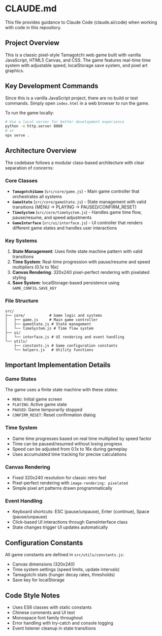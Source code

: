 # CLAUDE.md

This file provides guidance to Claude Code (claude.ai/code) when working with code in this repository.

## Project Overview

This is a classic pixel-style Tamagotchi web game built with vanilla JavaScript, HTML5 Canvas, and CSS. The game features real-time time system with adjustable speed, localStorage save system, and pixel art graphics.

## Key Development Commands

Since this is a vanilla JavaScript project, there are no build or test commands. Simply open `index.html` in a web browser to run the game.

To run the game locally:
```bash
# Use a local server for better development experience
python -m http.server 8000
# or
npx serve .
```

## Architecture Overview

The codebase follows a modular class-based architecture with clear separation of concerns:

### Core Classes

- **`TamagotchiGame`** (`src/core/game.js`) - Main game controller that orchestrates all systems
- **`GameState`** (`src/core/gameState.js`) - State management with valid transitions (MENU → PLAYING → PAUSED/CONFIRM_RESET)
- **`TimeSystem`** (`src/core/timeSystem.js`) - Handles game time flow, pause/resume, and speed adjustments
- **`GameInterface`** (`src/ui/interface.js`) - UI controller that renders different game states and handles user interactions

### Key Systems

1. **State Management**: Uses finite state machine pattern with valid transitions
2. **Time System**: Real-time progression with pause/resume and speed multipliers (0.1x to 16x)
3. **Canvas Rendering**: 320x240 pixel-perfect rendering with pixelated styling
4. **Save System**: localStorage-based persistence using `GAME_CONFIG.SAVE_KEY`

### File Structure
```
src/
├── core/           # Game logic and systems
│   ├── game.js     # Main game controller
│   ├── gameState.js # State management
│   └── timeSystem.js # Time flow system
├── ui/
│   └── interface.js # UI rendering and event handling
└── utils/
    ├── constants.js # Game configuration constants
    └── helpers.js   # Utility functions
```

## Important Implementation Details

### Game States
The game uses a finite state machine with these states:
- `MENU`: Initial game screen
- `PLAYING`: Active game state  
- `PAUSED`: Game temporarily stopped
- `CONFIRM_RESET`: Reset confirmation dialog

### Time System
- Game time progresses based on real time multiplied by speed factor
- Time can be paused/resumed without losing progress
- Speed can be adjusted from 0.1x to 16x during gameplay
- Uses accumulated time tracking for precise calculations

### Canvas Rendering
- Fixed 320x240 resolution for classic retro feel
- Pixel-perfect rendering with `image-rendering: pixelated`
- Simple pixel art patterns drawn programmatically

### Event Handling
- Keyboard shortcuts: ESC (pause/unpause), Enter (continue), Space (pause/unpause)  
- Click-based UI interactions through GameInterface class
- State changes trigger UI updates automatically

## Configuration Constants

All game constants are defined in `src/utils/constants.js`:
- Canvas dimensions (320x240)
- Time system settings (speed limits, update intervals)
- Tamagotchi stats (hunger decay rates, thresholds)
- Save key for localStorage

## Code Style Notes

- Uses ES6 classes with static constants
- Chinese comments and UI text
- Monospace font family throughout
- Error handling with try-catch and console logging
- Event listener cleanup in state transitions